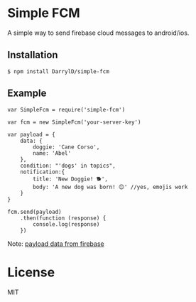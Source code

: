 
# Simple FCM

A simple way to send firebase cloud messages to android/ios.

## Installation

```
$ npm install DarrylD/simple-fcm
```

## Example

```
var SimpleFcm = require('simple-fcm')

var fcm = new SimpleFcm('your-server-key')

var payload = {
    data: {
        doggie: 'Cane Corso',
        name: 'Abel'
    },
    condition: "'dogs' in topics",
    notification:{
        title: 'New Doggie! 🐕',
        body: 'A new dog was born! 😊' //yes, emojis work
    }
}

fcm.send(payload)
    .then(function (response) {
        console.log(response)
    })
```

Note: [payload data from firebase](https://firebase.google.com/docs/cloud-messaging/http-server-ref)

# License

MIT
